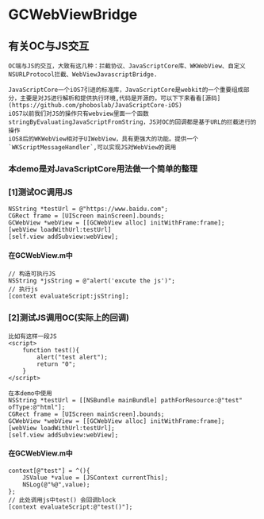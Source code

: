 # GCWebViewBridge

## 有关OC与JS交互
    OC端与JS的交互，大致有这几种：拦截协议、JavaScriptCore库、WKWebView、自定义NSURLProtocol拦截、WebViewJavascriptBridge. 
    
    JavaScriptCore一个iOS7引进的标准库，JavaScriptCore是webkit的一个重要组成部分，主要是对JS进行解析和提供执行环境,代码是开源的，可以下下来看看[源码](https://github.com/phoboslab/JavaScriptCore-iOS)
    iOS7以前我们对JS的操作只有webview里面一个函数 stringByEvaluatingJavaScriptFromString，JS对OC的回调都是基于URL的拦截进行的操作
    iOS8后的WKWebView相对于UIWebView，具有更强大的功能。提供一个`WKScriptMessageHandler`,可以实现JS对WebView的调用
### 本demo是对JavaScriptCore用法做一个简单的整理
### [1]测试OC调用JS
    NSString *testUrl = @"https://www.baidu.com";
    CGRect frame = [UIScreen mainScreen].bounds;
    GCWebView *webView = [[GCWebView alloc] initWithFrame:frame];
    [webView loadWithUrl:testUrl]
    [self.view addSubview:webView];
#### 在GCWebView.m中
    // 构造可执行JS
    NSString *jsString = @"alert('excute the js')";
    // 执行js
    [context evaluateScript:jsString];
### [2]测试JS调用OC(实际上的回调)
    比如有这样一段JS
    <script>
        function test(){
            alert("test alert");
            return "0";
        }
    </script>

    在本demo中使用
    NSString *testUrl = [[NSBundle mainBundle] pathForResource:@"test" ofType:@"html"];
    CGRect frame = [UIScreen mainScreen].bounds;
    GCWebView *webView = [[GCWebView alloc] initWithFrame:frame];
    [webView loadWithUrl:testUrl];
    [self.view addSubview:webView];
#### 在GCWebView.m中
    context[@"test"] = ^(){
        JSValue *value = [JSContext currentThis];
        NSLog(@"%@",value);
    };
    // 此处调用js中test() 会回调block
    [context evaluateScript:@"test()"];
